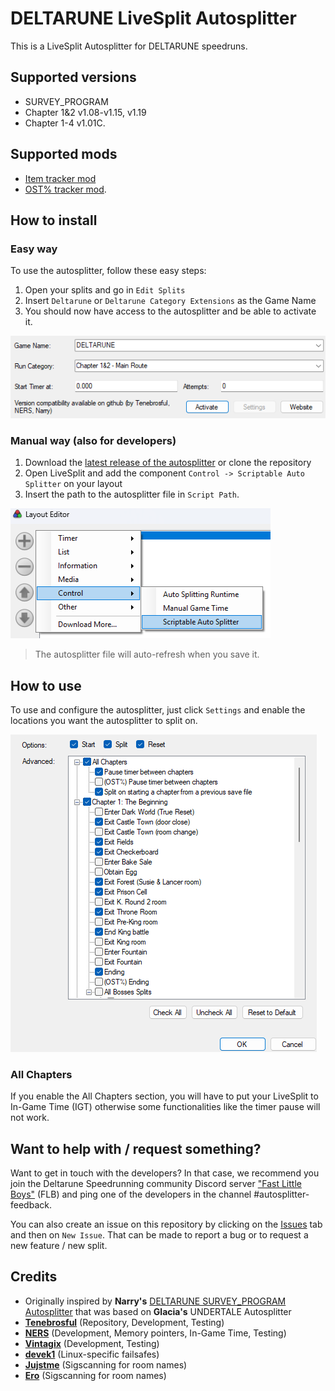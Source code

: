 # DELTARUNE LiveSplit Autosplitter

This is a LiveSplit Autosplitter for DELTARUNE speedruns.

## Supported versions

- SURVEY_PROGRAM
- Chapter 1&2 v1.08-v1.15, v1.19
- Chapter 1-4 v1.01C.

## Supported mods

- [Item tracker mod](https://github.com/nhaar/deltarune-items-tracker)
- [OST% tracker mod](https://github.com/VintagixDev/DELTARUNE_OSTTracker).

## How to install

### Easy way

To use the autosplitter, follow these easy steps:

1. Open your splits and go in `Edit Splits`
2. Insert `Deltarune` or `Deltarune Category Extensions` as the Game Name
3. You should now have access to the autosplitter and be able to activate it.

![Splits Editor header with the Game Name and the suggested autosplitter](/assets/quickInstall.png)

### Manual way (also for developers)

1. Download the [latest release of the autosplitter](https://github.com/Tenebrosful/DELTARUNE-Livesplit.Autosplitter/releases)
or clone the repository
2. Open LiveSplit and add the component `Control -> Scriptable Auto Splitter` on your layout
3. Insert the path to the autosplitter file in `Script Path`.

![Layout Editor with Control -> Scriptable Auto Splitter selected](/assets/manualInstall.png)

> The autosplitter file will auto-refresh when you save it.

## How to use

To use and configure the autosplitter, just click `Settings` and enable the locations you want the autosplitter
to split on.

![Settings options with Start, Split, Reset and individual splits that can be enabled or disabled](/assets/options.png)

### All Chapters

If you enable the All Chapters section, you will have to put your LiveSplit to In-Game Time (IGT) otherwise some functionalities
like the timer pause will not work.

## Want to help with / request something?

Want to get in touch with the developers?
In that case, we recommend you join the Deltarune Speedrunning community Discord server ["Fast Little Boys"](https://discord.gg/W6uckvkuer)
(FLB) and ping one of the developers in the channel #autosplitter-feedback.

You can also create an issue on this repository by clicking on the [Issues](https://github.com/Tenebrosful/DELTARUNE-Livesplit.Autosplitter/issues)
tab and then on `New Issue`.
That can be made to report a bug or to request a new feature / new split.

## Credits

- Originally inspired by **Narry's** [DELTARUNE SURVEY_PROGRAM Autosplitter](https://drive.google.com/file/d/1SCpuUpDgIYHmbc6xKK3ZrNk1zaIeDUMq/view?usp=sharing)
that was based on **Glacia's** UNDERTALE Autosplitter
- [**Tenebrosful**](https://github.com/Tenebrosful) (Repository, Development, Testing)
- [**NERS**](https://github.com/NERS1111) (Development, Memory pointers, In-Game Time, Testing)
- [**Vintagix**](https://github.com/VintagixDev) (Development, Testing)
- [**devek1**](https://github.com/devek1) (Linux-specific failsafes)
- [**Jujstme**](https://github.com/jujstme) (Sigscanning for room names)
- [**Ero**](https://github.com/just-ero) (Sigscanning for room names)
